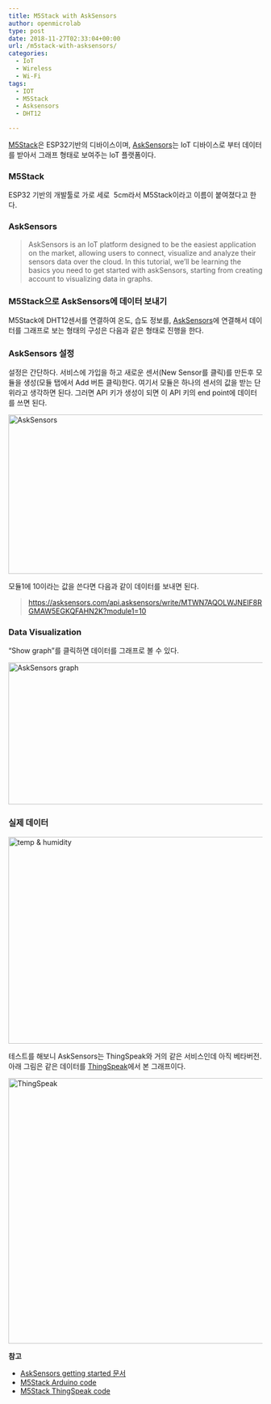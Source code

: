 ```yaml
---
title: M5Stack with AskSensors
author: openmicrolab
type: post
date: 2018-11-27T02:33:04+00:00
url: /m5stack-with-asksensors/
categories:
  - IoT
  - Wireless
  - Wi-Fi
tags:
  - IOT
  - M5Stack
  - Asksensors
  - DHT12

---
```

<a href="http://www.m5stack.com" target="_blank" rel="noopener noreferrer">M5Stack</a>은 ESP32기반의 디바이스이며, <a style="outline-width: 0px !important; user-select: auto !important;" href="https://asksensors.com" target="_blank" rel="noopener noreferrer">AskSensors</a>는 IoT 디바이스로 부터 데이터를 받아서 그래프 형태로 보여주는 IoT 플랫폼이다.

### M5Stack

ESP32 기반의 개발툴로 가로 세로  5cm라서 M5Stack이라고 이름이 붙여졌다고 한다.

### AskSensors

> AskSensors is an IoT platform designed to be the easiest application on the market, allowing users to connect, visualize and analyze their sensors data over the cloud. In this tutorial, we&#8217;ll be learning the basics you need to get started with askSensors, starting from creating account to visualizing data in graphs.

### M5Stack으로 AskSensors에 데이터 보내기

M5Stack에 DHT12센서를 연결하여 온도, 습도 정보를, <a href="https://asksensors.com/" target="_blank" rel="noopener noreferrer">AskSensors</a>에 연결해서 데이터를 그래프로 보는 형태의 구성은 다음과 같은 형태로 진행을 한다.

### AskSensors 설정

설정은 간단하다. 서비스에 가입을 하고 새로운 센서(New Sensor를 클릭)를 만든후 모듈을 생성(모듈 탭에서 Add 버튼 클릭)한다. 여기서 모듈은 하나의 센서의 값을 받는 단위라고 생각하면 된다. 그러면 API 키가 생성이 되면 이 API 키의 end point에 데이터를 쓰면 된다.

<img loading="lazy" class="alignnone wp-image-4484" src="https://res.cloudinary.com/openmicrolab/image/upload/c_scale,w_1248/v1543284797/mysensor_rzyz1h.jpg" alt="AskSensors" width="726" height="315" /> 

모듈1에 10이라는 값을 쓴다면 다음과 같이 데이터를 보내면 된다.

> https://asksensors.com/api.asksensors/write/MTWN7AQOLWJNEIF8RGMAW5EGKQFAHN2K?module1=10

### Data Visualization

&#8220;Show graph&#8221;를 클릭하면 데이터를 그래프로 볼 수 있다.

<img loading="lazy" class="alignnone wp-image-4485" src="https://res.cloudinary.com/openmicrolab/image/upload/v1543285014/graph_yeyqiq.jpg" alt="AskSensors graph" width="601" height="281" /> 

### 실제 데이터

<img loading="lazy" class="alignnone wp-image-4486" src="https://res.cloudinary.com/openmicrolab/image/upload/v1543285265/temp_humid_j2tqkg.png" alt="temp & humidity" width="761" height="409" /> 

테스트를 해보니 AskSensors는 ThingSpeak와 거의 같은 서비스인데 아직 베타버전. 아래 그림은 같은 데이터를 <a href="https://thingspeak.com" target="_blank" rel="noopener noreferrer">ThingSpeak</a>에서 본 그래프이다.

<img loading="lazy" class="alignnone wp-image-4490" src="https://res.cloudinary.com/openmicrolab/image/upload/c_scale,w_2198/v1543289578/ThingSpeak_jp8sro.png" alt="ThingSpeak" width="811" height="525" /> 

**참고**

  * <a href="https://asksensors.com/gettingstarted.html" target="_blank" rel="noopener noreferrer">AskSensors getting started 문서</a>
  * <a href="https://github.com/jbkim/M5stackExamples/tree/master/AskSensors" target="_blank" rel="noopener noreferrer">M5Stack Arduino code</a>
  * <a href="https://github.com/jbkim/M5stackExamples/tree/master/ThinsSpeak" target="_blank" rel="noopener noreferrer">M5Stack ThingSpeak code</a>